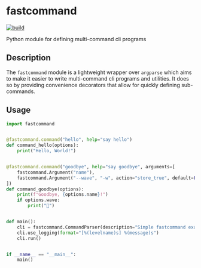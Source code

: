 # fastcommand

[![build](https://github.com/jbmorley/fastcommand/actions/workflows/build.yaml/badge.svg)](https://github.com/jbmorley/fastcommand/actions/workflows/build.yaml)

Python module for defining multi-command cli programs

## Description

The `fastcommand` module is a lightweight wrapper over `argparse` which aims to make it easier to write multi-command cli programs and utilities. It does so by providing convenience decorators that allow for quickly defining sub-commands.

## Usage

```python
import fastcommand


@fastcommand.command("hello", help="say hello")
def command_hello(options):
    print("Hello, World!")


@fastcommand.command("goodbye", help="say goodbye", arguments=[
    fastcommand.Argument("name"),
    fastcommand.Argument("--wave", "-w", action="store_true", default=False)
])
def command_goodbye(options):
    print(f"Goodbye, {options.name}!")
    if options.wave:
        print("👋")


def main():
    cli = fastcommand.CommandParser(description="Simple fastcommand example.")
    cli.use_logging(format="[%(levelname)s] %(message)s")
    cli.run()


if __name__ == "__main__":
    main()
```
